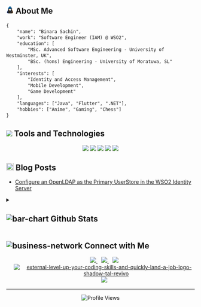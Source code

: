 <!-- <img src="assets/images/cover.jpg" style="width:100%;"> -->

<!-- About Me -->
<h2>
    <img src="assets/icons/about-me.gif" width="20">
    <b> About Me </b>
</h2>

```
{
    "name": "Binara Sachin",
    "work": "Software Engineer (IAM) @ WSO2",
    "education": [
        "MSc. Advanced Software Engineering - University of Westminster, UK",
        "BSc. (hons) Engineering - University of Moratuwa, SL"
    ],
    "interests": [
        "Identity and Access Management",
        "Mobile Development",
        "Game Development"
    ],
    "languages": ["Java", "Flutter", ".NET"],
    "hobbies": ["Anime", "Gaming", "Chess"]
}
```

<!-- Tools and Technologies -->
<h2>
    <!-- <img width="50" height="50" src="https://img.icons8.com/bubbles/50/code-file--v1.png" alt="code-file--v1"/> -->
    <!-- <img width="50" height="50" src="https://img.icons8.com/bubbles/50/code.png" alt="code"/> -->
    <img src="https://media2.giphy.com/media/QssGEmpkyEOhBCb7e1/giphy.gif?cid=ecf05e47a0n3gi1bfqntqmob8g9aid1oyj2wr3ds3mg700bl&rid=giphy.gif" width="20"> 
    <b> Tools and Technologies </b>
</h2>

<div align="center">
    <img src="https://skillicons.dev/icons?i=java,maven,spring,idea&perline=14" />
    <img src="https://skillicons.dev/icons?i=flutter,dart,androidstudio,vscode&perline=14" />
    <img src="https://skillicons.dev/icons?i=dotnet,cs,visualstudio&perline=14" />
    <img src="https://skillicons.dev/icons?i=azure,aws,firebase,cloudflare,mysql,postgres&perline=14" />
    <img src="https://skillicons.dev/icons?i=figma,xd,bash,linux,docker,git,github,gitlab,postman,arduino,unity&perline=14" />
</div>


 <!-- Blog posts -->
<h2>
    <!-- <img width="20" height="20" src="https://img.icons8.com/external-flaticons-lineal-color-flat-icons/40/external-blog-communication-media-flaticons-lineal-color-flat-icons.png" alt="external-blog-communication-media-flaticons-lineal-color-flat-icons"/> -->
    <img width="20" height="20" src="https://img.icons8.com/cotton/40/note--v2.png"/> 
    <b> Blog Posts </b>
</h2>

<!-- BLOG-POST-LIST:START -->
- [Configure an OpenLDAP as the Primary UserStore in the WSO2 Identity Server](https://medium.com/@binara.sachin/configure-an-openldap-as-the-primary-userstore-in-the-wso2-identity-server-6ed75b9b13d?source=rss-4b8aee6079f3------2)
<!-- BLOG-POST-LIST:END -->

<details>
    <summary>
        <h2>
            <img width="20" height="20" src="https://img.icons8.com/fluency/40/bar-chart.png" alt="bar-chart"/>
            <b> Github Stats </b>
        </h2>
    </summary>
    <div align="center">
        <picture>
            <source srcset="https://github-readme-stats.vercel.app/api?username=Binara-Sachin&show_icons=true&theme=dark" media="(prefers-color-scheme: dark)" />
            <img src="https://github-readme-stats.vercel.app/api?username=Binara-Sachin&show_icons=true&theme=default" />
        </picture>
        <picture>
            <source srcset="https://github-readme-stats.vercel.app/api/top-langs/?username=Binara-Sachin&layout=compact&theme=dark" media="(prefers-color-scheme: dark)" />
            <img src="https://github-readme-stats.vercel.app/api/top-langs/?username=Binara-Sachin&layout=compact&theme=default" />
        </picture>
    </div>
</details>

<!-- Connect With Me -->
<h2>
    <img width="20" height="20" src="https://img.icons8.com/cotton/40/business-network.png" alt="business-network"/>
    <!-- <img width="20" height="20" src="https://img.icons8.com/external-others-phat-plus/40/external-connect-website-blue-others-phat-plus.png" alt="external-connect-website-blue-others-phat-plus"/> -->
    <!-- <img width="20" height="20" src="https://img.icons8.com/bubbles/40/handshake.png" alt="handshake"/> -->
    <b> Connect with Me </b>
</h2>

<div align="center" style="margin-left: 10px;">
    <a style="margin-left: 10px;" target="_blank" href="https://www.linkedin.com/in/binara-sachin/">
        <img src="https://img.icons8.com/doodle/40/000000/linkedin--v2.png">
    </a>
    <a style="margin-left: 10px;" target="_blank" href="https://github.com/Binara-Sachin">
        <img src="https://img.icons8.com/doodle/40/000000/github--v1.png">
    </a>
    <a style="margin-left: 10px;" target="_blank" href="https://stackoverflow.com/users/10943050/binara-sachin">
        <img src="https://img.icons8.com/external-tal-revivo-color-tal-revivo/40/000000/external-stack-overflow-is-a-question-and-answer-site-for-professional-logo-color-tal-revivo.png">
    </a>
    <a style="margin-left: 10px;" target="_blank" href="https://leetcode.com/binara_sachin/">
        <img src="https://img.icons8.com/external-tal-revivo-shadow-tal-revivo/40/external-level-up-your-coding-skills-and-quickly-land-a-job-logo-shadow-tal-revivo.png" alt="external-level-up-your-coding-skills-and-quickly-land-a-job-logo-shadow-tal-revivo"/>
    </a>
    <a style="margin-left: 10px;" target="_blank" href="https://www.instagram.com/binara_sachin/">
        <img src="https://img.icons8.com/doodle/40/000000/instagram-new--v2.png">
    </a>
</div>

---
<p align="center"> 
    <img src="https://komarev.com/ghpvc/?username=Binara-Sachin&label=Profile%20views&color=0e75b6&style=flat" alt="Profile Views"/>
</p>

<!--
**Binara-Sachin/Binara-Sachin** is a ✨ _special_ ✨ repository because its `README.md` (this file) appears on your GitHub profile.
-->

